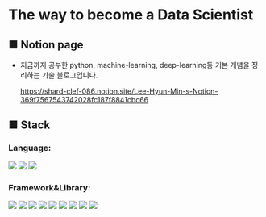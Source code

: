 # The way to become a Data Scientist

## ■ Notion page

  * 지금까지 공부한 python, machine-learning, deep-learning등 기본 개념을 정리하는 기술 블로그입니다.
  
    https://shard-clef-086.notion.site/Lee-Hyun-Min-s-Notion-369f7567543742028fc187f8841cbc66
    
## ■ Stack

### Language: </br>
<img src="https://img.shields.io/badge/Python-3776AB?style=for-the-badge&logo=PYTHON&logoColor=white"> <img src="https://img.shields.io/badge/JavaScript-F7DF1E?style=for-the-badge&logo=javascript&logoColor=white"> <img src="https://img.shields.io/badge/C-A8B9CC?style=for-the-badge&logo=C&logoColor=white">

### Framework&Library: </br>
<img src="https://img.shields.io/badge/Pytorch-EE4C2C?style=for-the-badge&logo=PYTORCH&logoColor=white"> <img src="https://img.shields.io/badge/PyTorch Lightning-792EE5?style=for-the-badge&logo=PYTORCH Lightning&logoColor=white"> <img src="https://img.shields.io/badge/TensorFlow-FF6F00?style=for-the-badge&logo=tensorflow&logoColor=white"> <img src="https://img.shields.io/badge/Keras-D00000?style=for-the-badge&logo=keras&logoColor=white"> <img src="https://img.shields.io/badge/Flask-000000?style=for-the-badge&logo=flask&logoColor=white"> <img src="https://img.shields.io/badge/MySQL-4479A1?style=for-the-badge&logo=mysql&logoColor=white"> <img src="https://img.shields.io/badge/Amazon EC2-FF9900?style=for-the-badge&logo=Amazon ec2&logoColor=white"> <img src="https://img.shields.io/badge/pandas-150458?style=for-the-badge&logo=pandas&logoColor=white"> <img src="https://img.shields.io/badge/NumPy-013243?style=for-the-badge&logo=NumPy&logoColor=white"> 
 
 
